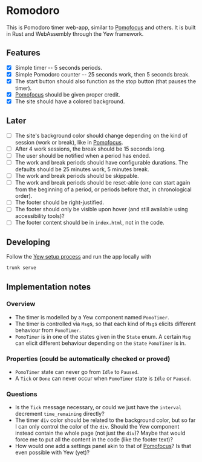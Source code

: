 # Romodoro
This is Pomodoro timer web-app, similar to [Pomofocus](https://pomofocus.io) and others.
It is built in Rust and WebAssembly through the Yew framework.

## Features
- [X] Simple timer -- 5 seconds periods.
- [X] Simple Pomodoro counter -- 25 seconds work, then 5 seconds break.
- [X] The start button should also function as the stop button (that
pauses the timer).
- [X] [Pomofocus](https://pomofocus.io/) should be given proper credit.
- [X] The site should have a colored background.

## Later
- [ ] The site's background color should change depending on the kind of session (work or break), like in
[Pomofocus](https://pomofocus.io/).
- [ ] After 4 work sessions, the break should be 15 seconds long.
- [ ] The user should be notified when a period has ended.
- [ ] The work and break periods should have configurable durations.
The defaults should be 25 minutes work, 5 minutes break.
- [ ] The work and break periods should be skippable.
- [ ] The work and break periods should be reset-able (one can start again from the
beginning of a period, or periods before that, in chronological order).
- [ ] The footer should be right-justified.
- [ ] The footer should only be visible upon hover (and still available using
accessibility tools)?
- [ ] The footer content should be in `index.html`, not in the code.

## Developing
Follow the [Yew setup process](https://yew.rs/docs/getting-started/introduction)
and run the app locally with
```sh
trunk serve
```

## Implementation notes
### Overview
- The timer is modelled by a Yew component named `PomoTimer`.
- The timer is controlled via `Msg`s, so that each kind of `Msg`s elicits different behaviour from `PomoTimer`.
- `PomoTimer` is in one of the states given in the `State` enum.
A certain `Msg` can elicit different behaviour depending on the `State` `PomoTimer` is in.

### Properties (could be automatically checked or proved)
- `PomoTimer` state can never go from `Idle` to `Paused`.
- A `Tick` or `Done` can never occur when `PomoTimer` state is `Idle` or `Paused`.

### Questions
- Is the `Tick` message necessary, or could we just have the
`interval` decrement `time_remaining` directly?
- The timer `div` color should be related to the background color, but so far I can
only control the color of the `div`. Should the Yew component instead contain
the whole page (not just the `div`)? Maybe that would force me to put all the content
in the code (like the footer text)?
- How would one add a settings panel akin to that of [Pomofocus](https://pomofocus.io/)? Is that even
possible with Yew (yet)?
